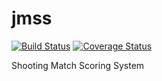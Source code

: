 # jmss

[![Build Status](https://travis-ci.org/englishman/jmss.svg)](https://travis-ci.org/englishman/jmss)
[![Coverage Status](https://coveralls.io/repos/englishman/jmss/badge.svg?branch=master)](https://coveralls.io/r/englishman/jmss?branch=master)

Shooting Match Scoring System

